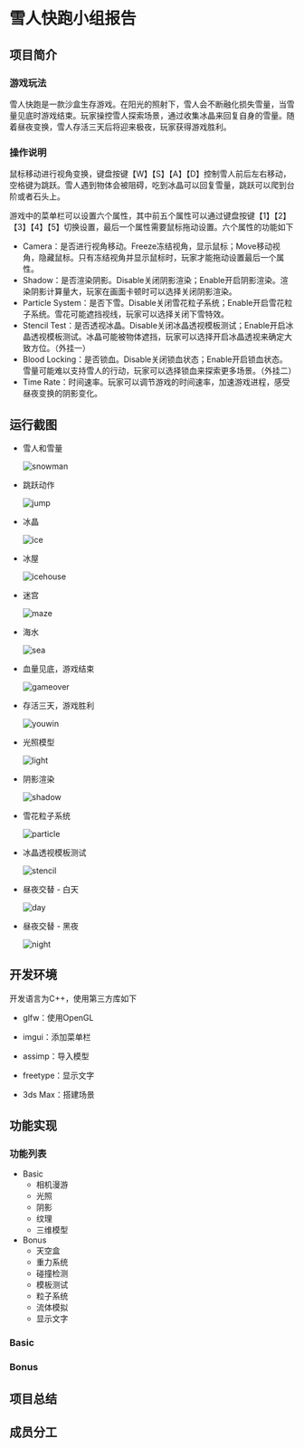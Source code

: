# 雪人快跑小组报告

## 项目简介

### 游戏玩法

雪人快跑是一款沙盒生存游戏。在阳光的照射下，雪人会不断融化损失雪量，当雪量见底时游戏结束。玩家操控雪人探索场景，通过收集冰晶来回复自身的雪量。随着昼夜变换，雪人存活三天后将迎来极夜，玩家获得游戏胜利。

### 操作说明

鼠标移动进行视角变换，键盘按键【W】【S】【A】【D】控制雪人前后左右移动，空格键为跳跃。雪人遇到物体会被阻碍，吃到冰晶可以回复雪量，跳跃可以爬到台阶或者石头上。

游戏中的菜单栏可以设置六个属性，其中前五个属性可以通过键盘按键【1】【2】【3】【4】【5】切换设置，最后一个属性需要鼠标拖动设置。六个属性的功能如下

- Camera：是否进行视角移动。Freeze冻结视角，显示鼠标；Move移动视角，隐藏鼠标。只有冻结视角并显示鼠标时，玩家才能拖动设置最后一个属性。
- Shadow：是否渲染阴影。Disable关闭阴影渲染；Enable开启阴影渲染。渲染阴影计算量大，玩家在画面卡顿时可以选择关闭阴影渲染。
- Particle System：是否下雪。Disable关闭雪花粒子系统；Enable开启雪花粒子系统。雪花可能遮挡视线，玩家可以选择关闭下雪特效。
- Stencil Test：是否透视冰晶。Disable关闭冰晶透视模板测试；Enable开启冰晶透视模板测试。冰晶可能被物体遮挡，玩家可以选择开启冰晶透视来确定大致方位。（外挂一）
- Blood Locking：是否锁血。Disable关闭锁血状态；Enable开启锁血状态。雪量可能难以支持雪人的行动，玩家可以选择锁血来探索更多场景。（外挂二）
- Time Rate：时间速率。玩家可以调节游戏的时间速率，加速游戏进程，感受昼夜变换的阴影变化。



## 运行截图

+ 雪人和雪量

  ![snowman](https://github.com/sysu-cg/Dashboard/raw/master/FinalProject_v0/doc/image/snowman.png)

+ 跳跃动作

  ![jump](https://github.com/sysu-cg/Dashboard/raw/master/FinalProject_v0/doc/image/jump.png)

+ 冰晶

  ![ice](https://github.com/sysu-cg/Dashboard/raw/master/FinalProject_v0/doc/image/ice.png)

+ 冰屋

  ![icehouse](https://github.com/sysu-cg/Dashboard/raw/master/FinalProject_v0/doc/image/icehouse.png)

+ 迷宫

  ![maze](https://github.com/sysu-cg/Dashboard/raw/master/FinalProject_v0/doc/image/maze.png)

+ 海水

  ![sea](https://github.com/sysu-cg/Dashboard/raw/master/FinalProject_v0/doc/image/sea.png)

+ 血量见底，游戏结束

  ![gameover](https://github.com/sysu-cg/Dashboard/raw/master/FinalProject_v0/doc/image/gameover.png)

+ 存活三天，游戏胜利

  ![youwin](https://github.com/sysu-cg/Dashboard/raw/master/FinalProject_v0/doc/image/youwin.png)

+ 光照模型

  ![light](https://github.com/sysu-cg/Dashboard/raw/master/FinalProject_v0/doc/image/light.png)

+ 阴影渲染

  ![shadow](https://github.com/sysu-cg/Dashboard/raw/master/FinalProject_v0/doc/image/shadow.png)

+ 雪花粒子系统

  ![particle](https://github.com/sysu-cg/Dashboard/blob/master/FinalProject_v0/doc/image/particle.png)

+ 冰晶透视模板测试

  ![stencil](https://github.com/sysu-cg/Dashboard/raw/master/FinalProject_v0/doc/image/stencil.png)

+ 昼夜交替 - 白天

  ![day](https://github.com/sysu-cg/Dashboard/raw/master/FinalProject_v0/doc/image/day.png)

+ 昼夜交替 - 黑夜

  ![night](https://github.com/sysu-cg/Dashboard/raw/master/FinalProject_v0/doc/image/night.png)



## 开发环境

开发语言为C++，使用第三方库如下

+ glfw：使用OpenGL

+ imgui：添加菜单栏

+ assimp：导入模型

+ freetype：显示文字

+ 3ds Max：搭建场景



## 功能实现

### 功能列表

+ Basic
  + 相机漫游
  + 光照
  + 阴影
  + 纹理
  + 三维模型
+ Bonus
  + 天空盒
  + 重力系统
  + 碰撞检测
  + 模板测试
  + 粒子系统
  + 流体模拟
  + 显示文字



### Basic

### Bonus



## 项目总结



## 成员分工







